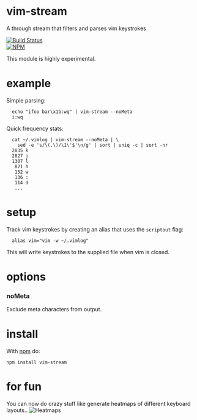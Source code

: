 vim-stream
==========
A through stream that filters and parses vim keystrokes

[![Build Status](https://travis-ci.org/dstokes/vim-stream.png)](https://travis-ci.org/dstokes/vim-stream)  
[![NPM](https://nodei.co/npm/vim-stream.png?downloads=true)](https://nodei.co/npm/vim-stream/)  

This module is highly experimental.

example
=======
Simple parsing:

``` shell
  echo "ifoo bar\x1b:wq" | vim-stream --noMeta
  i:wq
```

Quick frequency stats:

``` shell
  cat ~/.vimlog | vim-stream --noMeta | \
    sed -e 's/\(.\)/\1\'$'\n/g' | sort | uniq -c | sort -nr
  2835 k
  2827 j
  1307 l
   821 h
   152 w
   136 :
   114 d
   ...
```

setup
=====
Track vim keystrokes by creating an alias that uses the `scriptout` flag:

``` shell
  alias vim="vim -w ~/.vimlog"
```

This will write keystrokes to the supplied file when vim is closed.

options
=======

### noMeta
Exclude meta characters from output.

install
=======
With [npm](http://npmjs.org) do:

```
npm install vim-stream
```

for fun
=======
You can now do crazy stuff like generate heatmaps of different keyboard layouts..
![Heatmaps](http://pbs.twimg.com/media/BhRhArbCcAAUr1r.png)
